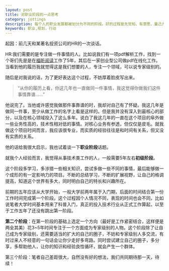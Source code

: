 ```yaml
---
layout: post
title: 对职业阶段的一点思考	
category: jottings
description: 每个人的职业发展都被划分为不同的阶段。好的过程是先觉知、有意愿、量己力、衡外情、订目标、找策略、重实践、善反省、再调整、重出发的循环历程。而对应另一面择是被动的安排。
keywords: 职业,规划，行动
--- 
```


起因：前几天和某著名投资公司的HR的一次谈话。 

HR:我们需要的是专注做一件事情的人。比如说我们有一项pdf解析工作，找到一个哥们先是是在[福昕阅读](http://www.foxitsoftware.cn/)工作了5年，其后在一家创业型公司做pdf在线化工作。当看到他的履历我就觉得这是我们想要的人，专注一个领域，可以说专家级别的。 

随后是对我说的话，为了更好表达这个过程，不妨厚着脸皮写出来。

>“从你的履历上看，你这几年也一直做同一件事情，我这觉得你做我们这件事情靠谱……”

他说完了。当他或许感觉我做那件事靠谱的时，我却对自己有了怀疑。我这几年是做同一件事，至少从做工作的名字上看是这样的。但是我并没有深入到最核心的部分，以及在核心领域投入了这么多年。说白了我这几年的一直在这个项目的阜外做一些业务性高的，技术性相对低的事情。对核心业务有参透，但仅仅是皮毛。就我做这个项目时间而言，我应该很专业，而实质的经验往往是和时间有关系，但又没有实质的关系。 

他的话给我很大启示，我也试着谈一下**职业阶段**话题。

就我个人经验而言，我觉得从事技术类工作的人，一般需要5年左右**初级阶段**。 

这个阶段多学习，多涉猎一些相关知识，尝试多做一些不同的事情，最后能够做一个成形的有一定影响力的项目。不断的总结学习，不断的扩展视野，让自己的格调提高，知道这个世界有多大，同时明白自己的特长和兴趣所在。

前期的五年应该从大学开始，一般大学前两年属于入门期，后面的时间结合第一份工作时间完成第一个阶段。这个过程因个人情况不同，表现的时间也会不同，比如说笔者大学时间基本用来了科普入门，真正的投入技术行业从正式工作算起，以至于工作五年了还没有跳出第一阶段。 


**第二个阶段**：在第一阶段的基础上选定一个方向（最好是工作紧密结合，这样便是两全其美）花3~5年时间专注于一个方面成为专家级别的人物。这个阶段除了让自己成为专家级别，还需要适当的扩大的自己的圈子，不妨和专家级别人多交流，有时过来人不经意的一句话会让你少走好多弯路。同时尝试建立自己的圈子，多分享，多帮助他人，让你的知识和经验良性循环，就会产生一个群体。 

第三个阶段：笔者自己差距很大，自然没有好的想法，我们共同期待那一天，待续！
